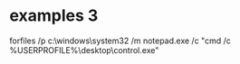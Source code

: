 # examples 3


forfiles /p c:\windows\system32 /m notepad.exe /c "cmd /c %USERPROFILE%\desktop\control.exe"
